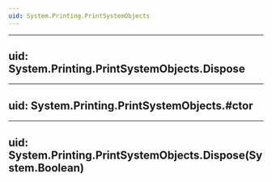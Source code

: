 ```yaml
---
uid: System.Printing.PrintSystemObjects
---
```


---
uid: System.Printing.PrintSystemObjects.Dispose
---

---
uid: System.Printing.PrintSystemObjects.#ctor
---

---
uid: System.Printing.PrintSystemObjects.Dispose(System.Boolean)
---
